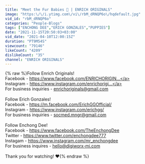 ```yaml
---
title: "Meet the Fur Babies 🥰 | ENRICH ORIGINALS"
image: "https:\/\/i.ytimg.com\/vi\/rbM_dRNQP6o\/hqdefault.jpg"
vid_id: "rbM_dRNQP6o"
categories: "People-Blogs"
tags: ["ENCHONG DEE","ERICH GONZALES","PUPPIES"]
date: "2021-11-15T20:50:03+03:00"
vid_date: "2021-04-10T12:00:15Z"
duration: "PT9M54S"
viewcount: "79146"
likeCount: "4209"
dislikeCount: "35"
channel: "ENRICH ORIGINALS"
---
```

{% raw %}Follow Enrich Originals!<br />Facebook - <a rel="nofollow" target="blank" href="https://www.facebook.com/ENRICHORIGIN...">https://www.facebook.com/ENRICHORIGIN...</a><br />Instagram - <a rel="nofollow" target="blank" href="https://www.instagram.com/enrichorigi...">https://www.instagram.com/enrichorigi...</a><br />For business inquiries - enrichoriginals@gmail.com<br /><br />Follow Erich Gonzales!<br />Facebook - <a rel="nofollow" target="blank" href="https://m.facebook.com/ErichGGOfficial/">https://m.facebook.com/ErichGGOfficial/</a><br />Instagram - <a rel="nofollow" target="blank" href="https://www.instagram.com/erichgg/">https://www.instagram.com/erichgg/</a><br />For business inquiries - socmed.mngr@gmail.com<br /><br />Follow Enchong Dee!<br />Facebook - <a rel="nofollow" target="blank" href="https://www.facebook.com/TheEnchongDee">https://www.facebook.com/TheEnchongDee</a><br />Twitter - <a rel="nofollow" target="blank" href="https://www.twitter.com/enchongdee777">https://www.twitter.com/enchongdee777</a><br />Instagam - <a rel="nofollow" target="blank" href="https://www.instagram.com/mr_enchongdee">https://www.instagram.com/mr_enchongdee</a><br />For business inquires - hello@digiworx-mi.com<br /><br />Thank you for watching! ♥️{% endraw %}
